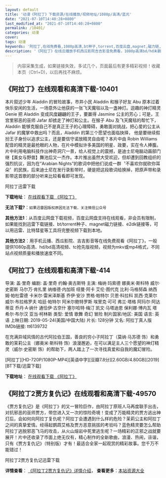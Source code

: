 ```yaml
---
layout: default
title: '动漫《阿拉丁》下载资源/在线播放/视频地址/1080p/高清/蓝光'
date: "2021-07-10T14:40:28+0800"
last_modified_at: "2021-07-10T14:40:28+0800"
permalink: /10401/
categories: 动漫
cover:
tags: 动漫
keywords: '阿拉丁,在线免费看,1080p高清,bt种子,torrent,百度云盘,magnet,磁力链,迅雷下载资源'
description: '《阿拉丁》在线云播放手机西瓜影院吉吉影音免费看，1080p高清bd/hd未删减完整版和tc抢先枪版，mkv/mp4格式，附带bt/torrent种子、magnet/磁力链、百度云盘、网盘资源迅雷下载链接'
---
```


>内容采集生成，如果链接失效，多试几个，页面最后有更多精彩视频！收藏本页（Ctrl+D)，以后再找不麻烦。


## 《阿拉丁》在线观看和高清下载-10401

本片叙述少年 Aladdin 的冒险故事，市井小民 Aladdin 和猴子好友 Abu 原本过着快乐安闲的生活，一场意外让他获的一张飞天魔毯以及一盏神灯。逗趣的神灯精灵 Genie 把 Aladdin 变成风度翩翩的王子，要赢得 Jasmine 公主的芳心；可是，王宫里邪恶的巫师 Jafar 却掳走了神灯和公主。在猴子 Abu 及飞天魔毯的帮忙下，Aladdin 能够克服自己不是真正王子的心理障碍，勇敢面对挑战，把心爱的公主从 Jafar 的魔掌中救出吗？而且，Aladdin 的第三个愿望也面临抉择， 他是要继续假扮王子身份以追求公主，还是要信守诺放精灵自由呢？本片中由 Robin Williams 配音的精灵是最抢眼的人物，在片中模拟许多美国的明星、政要，实在令人捧腹。片中利用电脑科技作出神奇洞穴一景，给人视觉上的震撼，是迪士尼电脑动画部门继【美女与野兽】舞池后又一杰作。本片推出虽然大受欢迎，但却遭到回教组织的强烈抗议，因为在&ldquo;Arabian Nights”的歌词中把他们说成一群〝不喜欢你就砍你耳朵〞的民族，后来迪士尼在发行录影带时，硬是把这段歌词给换掉，把原声带和录影带这首歌的部分听来比较看看即可发现。</p>


阿拉丁迅雷下载

**下载地址**： [在线观看下载 《阿拉丁》](https://www.993dy.com//vod-detail-id-4879.html) 


**无法下载?**：`如果迅雷因版权原因无法下载，关注微信公众号 `

**其他方法1**：从百度云网盘下载视频，百度云网盘支持在线观看，非会员有限制，如果能找到迅雷下载链接、bt/torrent种子、magnet磁力链接、e2dk链接等，可以用迅雷、比特彗星等工具将完整视频下载到本地。

**其他方法2**：用手机云播、西瓜影院、吉吉影音等在线免费观看《阿拉丁》，一般提供1080p高清、hd/bd高清视频、tc抢先版视频，视频为mkv或mp4格式，不同站点视频质量和播放速度不同。


## 《阿拉丁》在线观看和高清下载-414

导演: 盖·里奇 编剧: 盖·里奇 约翰·奥古斯特 主演: 梅纳·玛索德 娜奥米·斯科特 威尔·史密斯 马尔万·肯扎里 纳维德·内加班 纽曼·阿卡 艾伦·图代克 比利·马格努森 纳西姆·帕杜雷德 卡米尔·雷米泽斯基 乔伊·安沙 贾格·帕特尔 贝恩·科拉科 凯西·克莱尔 威尔·布拉格罗夫 哈廷·帕特尔 阿米尔鲍特罗斯 埃里克·可可 弗兰·塔格 阿玛尔·阿达蒂亚 乔丹·A·纳什 通恰伊·古奈什 塞尔哈特·梅汀 凯文·马塔迪恩 保利娜·博内瓦 塔希尔·布尔汉 亚当·柯林斯 类型: 爱情 歌舞 奇幻 冒险 制片国家/地区: 美国 语言: 英语 上映日期: 2019-05-24(美国/中国大陆) 片长: 128分钟 又名: 阿拉丁真人版 IMDb链接: tt6139732

在充满异域风情的古代阿拉伯王国，善良的穷小子阿拉丁（莫纳·马苏德 饰）和勇敢的茉莉公主（娜奥米·斯科特 饰）浪漫邂逅，在可以满足主人三个愿望的神灯精灵（威尔·史密斯 饰）的帮助下，两人踏上了一次寻找真爱和自我的魔幻冒险。


[阿拉丁][HD-720P/1080P-MP4][英语中字][豆瓣7.8分][2.60GB/4.80GB][2019][BT下载/迅雷下载]

**下载地址**： [在线观看下载 《阿拉丁》](https://www.btdx8.com/torrent/ald_2019.html) 


## 《阿拉丁2贾方复仇记》在线观看和高清下载-49570

《贾方复仇记》是《阿拉丁》的又一冒险巨作，由阿拉丁原班人马再度联手出击，对抗邪恶的巫师贾方，带您进入又一次的惊险奇境！变成了万能精灵的贾方逃出神灯后，会如何向阿拉丁复仇呢？阿拉丁会遭遇到什么样的危险？茉莉公主和阿拉丁之间的真挚爱情。经得起鹦鹉艾格及贾方恶意挑拔的考验吗？蓝色精灵要怎么帮助阿拉丁逃脱邪恶飞马的攻击，从火山熔岩中死里逃生呢？一场精彩的正邪之战就要展开！片中还收录了市面上绝无仅有，精心制作的全新歌曲，浪漫、热闹，诙谐，只有《贾方复仇记》（特别版）才有！最适合全家一起观赏的精彩故事。您千万不能错过！


阿拉丁2贾方复仇记迅雷下载

**详情查看**： [《阿拉丁2贾方复仇记》详情介绍](/movie/49570/)， **查看更多**：[本站资源大全](/movie/t/all/)

